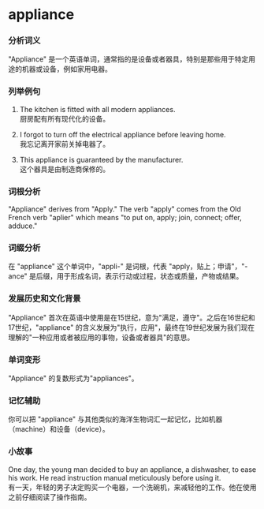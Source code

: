 # appliance

### 分析词义

  

"Appliance" 是一个英语单词，通常指的是设备或者器具，特别是那些用于特定用途的机器或设备，例如家用电器。

  

### 列举例句

  

1.  The kitchen is fitted with all modern appliances.  
    厨房配有所有现代化的设备。
    
      
    
2.  I forgot to turn off the electrical appliance before leaving home.  
    我忘记离开家前关掉电器了。
    
      
    
3.  This appliance is guaranteed by the manufacturer.  
    这个器具是由制造商保修的。
    
      
    

  

### 词根分析

  

"Appliance" derives from "Apply." The verb "apply" comes from the Old French verb "aplier" which means "to put on, apply; join, connect; offer, adduce."

  

### 词缀分析

  

在 "appliance" 这个单词中，"appli-" 是词根，代表 "apply，贴上；申请"，"-ance" 是后缀，用于形成名词，表示行动或过程，状态或质量，产物或结果。

  

### 发展历史和文化背景

  

"Appliance" 首次在英语中使用是在15世纪，意为"满足，遵守"。之后在16世纪和17世纪，"appliance" 的含义发展为"执行，应用"，最终在19世纪发展为我们现在理解的"一种应用或者被应用的事物，设备或者器具"的意思。

  

### 单词变形

  

"Appliance" 的复数形式为"appliances"。

  

### 记忆辅助

  

你可以把 "appliance" 与其他类似的海洋生物词汇一起记忆，比如机器（machine）和设备（device）。

  

### 小故事

  

One day, the young man decided to buy an appliance, a dishwasher, to ease his work. He read instruction manual meticulously before using it.  
有一天，年轻的男子决定购买一个电器，一个洗碗机，来减轻他的工作。他在使用之前仔细阅读了操作指南。
